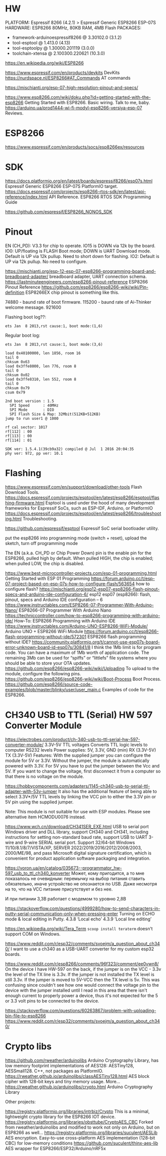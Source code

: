 
# HW

PLATFORM: Espressif 8266 (4.2.1) > Espressif Generic ESP8266 ESP-07S
HARDWARE: ESP8266 80MHz, 80KB RAM, 4MB Flash
PACKAGES:
 - framework-arduinoespressif8266 @ 3.30102.0 (3.1.2)
 - tool-esptool @ 1.413.0 (4.13)
 - tool-esptoolpy @ 1.30000.201119 (3.0.0)
 - toolchain-xtensa @ 2.100300.220621 (10.3.0)

https://en.wikipedia.org/wiki/ESP8266

https://www.espressif.com/en/products/devkits
  DevKits
https://nurdspace.nl/ESP8266#AT_Commands
  AT commands

https://mischianti.org/esp-07-high-resolution-pinout-and-specs/

https://www.esp8266.com/wiki/doku.php?id=getting-started-with-the-esp8266
  Getting Started with ESP8266. Basic wiring. Talk to me, baby.
https://arduino.ua/prod1444-wi-fi-modyl-esp8266-versiya-esp-07
  Reviews.

# ESP8266

https://www.espressif.com/en/products/socs/esp8266ex/resources

# SDK

https://docs.platformio.org/en/latest/boards/espressif8266/esp07s.html
  Espressif Generic ESP8266 ESP-07S PlatformIO target.
https://docs.espressif.com/projects/esp8266-rtos-sdk/en/latest/api-reference/index.html
  API Reference.  ESP8266 RTOS SDK Programming Guide

https://github.com/espressif/ESP8266_NONOS_SDK

# Pinout

EN (CH_PD): V3.3 for chip to operate.
IO15 is DOWN via 12k by the board.
IO0: UP/floating is FLASH Boot mode; DOWN is UART Download mode. Default is UP via 12k pullup. Need to short down for flashing.
IO2: Default is UP via 12k pullup. No need to configure.

https://mischianti.org/esp-12-esp-07-esp8266-programming-board-and-breadboard-adapter/
  breadboard adapter, UART connection schema.
https://lastminuteengineers.com/esp8266-pinout-reference
  ESP8266 Pinout Reference
https://github.com/esp8266/esp8266-wiki/wiki/Pin-definition
  ESP8266EX chip pinout is something like this.

74880 - baund rate of boot firmware.
115200 - baund rate of Ai-Thinker welcome message.
921600

Flashing boot log??:

```
ets Jan  8 2013,rst cause:1, boot mode:(1,6)
```

Regular boot log:

```
ets Jan  8 2013,rst cause:1, boot mode:(3,6)

load 0x40100000, len 1856, room 16
tail 0
chksum 0x63
load 0x3ffe8000, len 776, room 8
tail 0
chksum 0x02
load 0x3ffe8310, len 552, room 8
tail 0
chksum 0x79
csum 0x79

2nd boot version : 1.5
  SPI Speed      : 40MHz
  SPI Mode       : DIO
  SPI Flash Size & Map: 32Mbit(512KB+512KB)
jump to run user1 @ 1000

rf cal sector: 1017
rf[112] : 00
rf[113] : 00
rf[114] : 01

SDK ver: 1.5.4.1(39cb9a32) compiled @ Jul  1 2016 20:04:35
phy ver: 972, pp ver: 10.1
```

# Flashing

https://www.espressif.com/en/support/download/other-tools
  Flash Download Tools.
https://docs.espressif.com/projects/esptool/en/latest/esp8266/esptool/flashing-firmware.html
  Esptool is used under the hood of many development frameworks for Espressif SoCs, such as ESP-IDF, Arduino, or PlatformIO
https://docs.espressif.com/projects/esptool/en/latest/esp8266/troubleshooting.html
  Troubleshooting.

https://github.com/espressif/esptool
  Espressif SoC serial bootloader utility.

put the esp8266 into programming mode (switch + reset), upload the sketch, turn off programming mode

The EN (a.k.a. CH_PD or Chip Power Down) pin is the enable pin for the ESP8266, pulled high by
default. When pulled HIGH, the chip is enabled; when pulled LOW, the chip is disabled.

https://www.best-microcontroller-projects.com/esp-01-programming.html
  Getting Started with ESP 01 Programming
https://forum.arduino.cc/t/esp-07-project-based-on-esp-07s-how-to-configure-flash/563654
  how to configure flash?
https://mischianti.org/esp12-esp07-esp8266-flash-pinout-specs-and-arduino-ide-configuration-6/
  esp12 esp07 (esp8266): flash, pinout, specs and Arduino IDE configuration – 6
https://www.instructables.com/ESP8266-07-Programmer-With-Arduino-Nano/
  ESP8266-07 Programmer With Arduino Nano
https://techniccontroller.com/how-to-esp8266-programming-with-arduino-ide/
  How-To: ESP8266 Programming with Arduino IDE
https://www.instructables.com/Arduino-UNO-ESP8266-WiFi-Module/
  Arduino UNO + ESP8266 WiFi Module
https://forum.arduino.cc/t/esp8266-flash-programming-without-ide/572301
  ESP8266 flash programming without IDE?
https://community.platformio.org/t/cannot-use-esp07s-board-error-unknown-board-id-esp07s/30841/8
  I think the 1Mb limit is for program code. You can have a maximum of 1Mb worth of application code.
  The remaining 3Mb can be used for “spiffs” or “littlefs” file systems where you should be able to
  store your OTA updates.
https://github.com/esp8266/esp8266-wiki/wiki/Uploading
  To upload to the module, configure the following pins.
https://github.com/esp8266/esp8266-wiki/wiki/Boot-Process
  Boot Process.
https://github.com/esp8266/source-code-examples/blob/master/blinky/user/user_main.c
  Examples of code for the ESP8266.


# CH340 USB to TTL (Serial) HW 597 Converter Module

https://electrobes.com/product/ch-340-usb-to-ttl-serial-hw-597-converter-module/
  3.3V-5V TTL voltages
  Converts TTL logic levels to computer RS232 levels
  Power supplies: 5V, 3.3V, GND (min)
  RX (3.3V-5V)
  TX (3.3V-5V)
  Features:
  With the supplied jumper you can configure the module for 5V or 3.3V. Without the jumper, the module is automatically powered with 3.3V. For 5V you have to put the jumper between the Vcc and 5V.
  If you want to change the voltage, first disconnect it from a computer so that there is no voltage on the module.

https://hobbycomponents.com/adapters/1145-ch340-usb-to-serial-ttl-adapter-with-53v-jumper
  It also has the additional feature of being able to select 3.3V*/5V TTL levels by linking the VCC
  pin to either the 3.3V pin or 5V pin using the supplied jumper.

  Note: This module is not suitable for use with ESP modules. Please see alternative item HCMODU0076 instead.


https://www.wch.cn/download/CH341SER_EXE.html
  USB to serial port Windows driver and DLL library, support CH340 and CH341, including instructions
  for setting non-standard baud rate, support USB to UART 3-wire and 9-wire SERIAL serial port.
  Support 32/64-bit Windows 11/10/8.1/8/7/VISTA/XP, SERVER 2022/2019/2016/2012/2008/2003,
  2000/ME/98, and pass Microsoft digital signature certification, which is convenient for product
  application software packaging and integration.

https://voron.ua/en/catalog/035673--programmator_hw-597_usb_to_ttl_ch340_konverter
  Может, кому пригодится, а то мне показалось не очевидным: перемычку на выбор питания ставить
  обязательно, иначе устройство не опознается по USB. Даже несмотря на то, что на VCC питание
  присутствует и без нее.

  И при питании 3,3В работает с модемом то уровню 2,8В

https://stackoverflow.com/questions/4999280/how-to-send-characters-in-putty-serial-communication-only-when-pressing-enter
  Turning on ECHO mode & local editing in Putty.
  4.3.8 ‘Local echo’
  4.3.9 ‘Local line editing’

https://en.wikipedia.org/wiki/Tera_Term
  `scoop install teraterm` doesn't support COM on Windows.

https://www.reddit.com/r/esp32/comments/svoejm/a_question_about_ch340/
  I want to use a ch340 as a USB-UART converter for my custom esp32 boards.

https://www.reddit.com/r/esp8266/comments/96f323/comment/ee0vwn8/
  On the device I have HW-597 on the back, if the jumper is on the VCC - 3.3v the level of the TX
  line is 3.3v. If the jumper is not installed the TX level is still 3.3v. If the jumper is moved to
  5V-VCC then the TX level is 5v. This was confusing since couldn't see how one would connect the
  voltage pin to the device with the jumper installed until I read in this area that there isn't
  enough current to properly power a device, thus it's not expected for the 5 or 3.3 volt pins to be
  connected to the device.

https://stackoverflow.com/questions/60263867/problem-with-uploading-bin-file-to-esp8266
https://www.reddit.com/r/esp32/comments/svoejm/a_question_about_ch340/

# Crypto libs

https://github.com/rweather/arduinolibs
  Arduino Cryptography Library, has low memory footprint implementations of AES128: AESTiny128, AESSmall128.
  C++, not packages as PlatformIO.
https://rweather.github.io/arduinolibs/classAESTiny128.html
  AES block cipher with 128-bit keys and tiny memory usage. More...
https://rweather.github.io/arduinolibs/crypto.html
  Arduino Cryptography Library


Other projects:

https://registry.platformio.org/libraries/intrbiz/Crypto
  This is a minimal, lightweight crypto library for the ESP8266 IOT device.
https://registry.platformio.org/libraries/obsttube/CryptoAES_CBC
  Forked from rweather/arduinolibs and modified to work not only on Arduino, but on ESP8266 as well...
https://registry.platformio.org/libraries/suculent/AESLib
  AES encryption. Easy-to-use cross-platform AES implementation (128-bit CBC) for low-memory conditions
https://github.com/suculent/thinx-aes-lib
  AES wrapper for ESP8266/ESP32/Arduino/nRF5x




